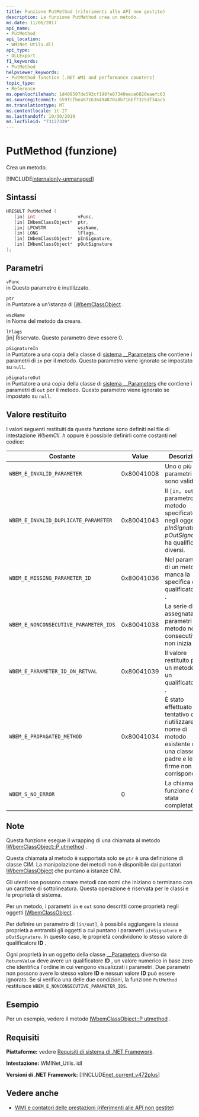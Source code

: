 ```yaml
---
title: Funzione PutMethod (riferimenti alle API non gestite)
description: La funzione PutMethod crea un metodo.
ms.date: 11/06/2017
api_name:
- PutMethod
api_location:
- WMINet_Utils.dll
api_type:
- DLLExport
f1_keywords:
- PutMethod
helpviewer_keywords:
- PutMethod function [.NET WMI and performance counters]
topic_type:
- Reference
ms.openlocfilehash: 1d409507de593cf198fe87340eece6820eaefc63
ms.sourcegitcommit: 559fcfbe4871636494870a8b716bf7325df34ac5
ms.translationtype: MT
ms.contentlocale: it-IT
ms.lasthandoff: 10/30/2019
ms.locfileid: "73127339"
---
```

# <a name="putmethod-function"></a>PutMethod (funzione)
Crea un metodo.

[!INCLUDE[internalonly-unmanaged](../../../../includes/internalonly-unmanaged.md)]
    
## <a name="syntax"></a>Sintassi  
  
```cpp  
HRESULT PutMethod (
   [in] int                vFunc, 
   [in] IWbemClassObject*  ptr, 
   [in] LPCWSTR            wszName,
   [in] LONG               lFlags,
   [in] IWbemClassObject*  pInSignature,
   [in] IWbemClassObject*  pOutSignature
); 
```  

## <a name="parameters"></a>Parametri

`vFunc`  
in Questo parametro è inutilizzato.

`ptr`  
in Puntatore a un'istanza di [IWbemClassObject](/windows/desktop/api/wbemcli/nn-wbemcli-iwbemclassobject) .

`wszName`  
in Nome del metodo da creare. 

`lFlags`  
[in] Riservato. Questo parametro deve essere 0.

`pSignatureIn`  
in Puntatore a una copia della classe di [sistema __Parameters](/windows/desktop/WmiSdk/--parameters) che contiene i parametri di `in` per il metodo. Questo parametro viene ignorato se impostato su `null`.  

`pSignatureOut`  
in  Puntatore a una copia della classe di [sistema __Parameters](/windows/desktop/WmiSdk/--parameters) che contiene i parametri di `out` per il metodo. Questo parametro viene ignorato se impostato su `null`.

## <a name="return-value"></a>Valore restituito

I valori seguenti restituiti da questa funzione sono definiti nel file di intestazione *WbemCli. h* oppure è possibile definirli come costanti nel codice:

|Costante  |Value  |Descrizione  |
|---------|---------|---------|
| `WBEM_E_INVALID_PARAMETER` | 0x80041008 | Uno o più parametri non sono validi. |
| `WBEM_E_INVALID_DUPLICATE_PARAMETER` | 0x80041043 | Il `[in, out]` parametro del metodo specificato negli oggetti *pInSignature* e *pOutSignature* ha qualificatori diversi.
| `WBEM_E_MISSING_PARAMETER_ID` | 0x80041036 | Nel parametro di un metodo manca la specifica del qualificatore **ID** . |
| `WBEM_E_NONCONSECUTIVE_PARAMETER_IDS` | 0x80041038 | La serie di ID assegnata ai parametri del metodo non è consecutiva o non inizia da 0. |
| `WBEM_E_PARAMETER_ID_ON_RETVAL` | 0x80041039 | Il valore restituito per un metodo ha un qualificatore **ID** . |
| `WBEM_E_PROPAGATED_METHOD` | 0x80041034 | È stato effettuato un tentativo di riutilizzare un nome di metodo esistente da una classe padre e le firme non corrispondono. |
| `WBEM_S_NO_ERROR` | 0 | La chiamata di funzione è stata completata. |
  
## <a name="remarks"></a>Note

Questa funzione esegue il wrapping di una chiamata al metodo [IWbemClassObject::P utmethod](/windows/desktop/api/wbemcli/nf-wbemcli-iwbemclassobject-putmethod) .

Questa chiamata al metodo è supportata solo se `ptr` è una definizione di classe CIM. La manipolazione dei metodi non è disponibile dai puntatori [IWbemClassObject](/windows/desktop/api/wbemcli/nn-wbemcli-iwbemclassobject) che puntano a istanze CIM.

Gli utenti non possono creare metodi con nomi che iniziano o terminano con un carattere di sottolineatura. Questa operazione è riservata per le classi e le proprietà di sistema.

Per un metodo, i parametri `in` e `out` sono descritti come proprietà negli oggetti [IWbemClassObject](/windows/desktop/api/wbemcli/nn-wbemcli-iwbemclassobject) .

Per definire un parametro di `[in/out]`, è possibile aggiungere la stessa proprietà a entrambi gli oggetti a cui puntano i parametri `pInSignature` e `pOutSignature`. In questo caso, le proprietà condividono lo stesso valore di qualificatore **ID** .

Ogni proprietà in un oggetto della classe [__Parameters](/windows/desktop/WmiSdk/--parameters) diverso da `ReturnValue` deve avere un qualificatore **ID** , un valore numerico in base zero che identifica l'ordine in cui vengono visualizzati i parametri. Due parametri non possono avere lo stesso valore **ID** e nessun valore **ID** può essere ignorato. Se si verifica una delle due condizioni, la funzione `PutMethod` restituisce `WBEM_E_NONCONSECUTIVE_PARAMETER_IDS`.

## <a name="example"></a>Esempio

Per un esempio, vedere il metodo [IWbemClassObject::P utmethod](/windows/desktop/api/wbemcli/nf-wbemcli-iwbemclassobject-putmethod) .

## <a name="requirements"></a>Requisiti  
 **Piattaforme:** vedere [Requisiti di sistema di .NET Framework](../../get-started/system-requirements.md).  
  
 **Intestazione:** WMINet_Utils. idl  
  
 **Versioni di .NET Framework:** [!INCLUDE[net_current_v472plus](../../../../includes/net-current-v472plus.md)]  
  
## <a name="see-also"></a>Vedere anche

- [WMI e contatori delle prestazioni (riferimenti alle API non gestite)](index.md)

